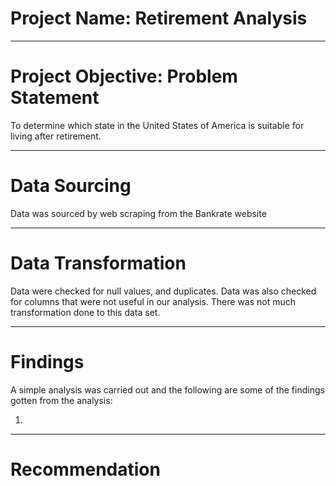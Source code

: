 # Project Name: Retirement Analysis

---
# Project Objective: Problem Statement
To determine which state in the United States of America is suitable for living after retirement.

---
# Data Sourcing
Data was sourced by web scraping from the Bankrate website 

---
# Data Transformation
Data were checked for null values, and duplicates. Data was also checked for columns that were not useful in our analysis. There was not much transformation done to this data set.

---
# Findings
A simple analysis was carried out and the following are some of the findings gotten from the analysis:

1. 
---
# Recommendation
